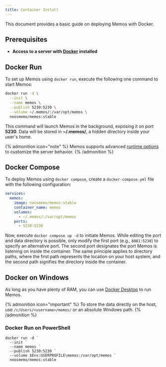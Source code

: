```yaml
---
title: Container Install
---
```


This document provides a basic guide on deploying Memos with Docker.

## Prerequisites

- **Access to a server with [Docker](https://www.docker.com) installed**

## Docker Run

To set up Memos using `docker run`, execute the following one command to start Memos:

```bash
docker run -d \
  --init \
  --name memos \
  --publish 5230:5230 \
  --volume ~/.memos/:/var/opt/memos \
  neosmemo/memos:stable
```

This command will launch Memos in the background, exposing it on port **5230**. Data will be stored in **~/.memos/**, a hidden directory inside your user's home.

{% admonition icon="note" %}
Memos supports advanced [runtime options](/docs/install/runtime-options) to customize the server behavior.
{% /admonition %}

## Docker Compose

To deploy Memos using `docker compose`, create a `docker-compose.yml` file with the following configuration:

```yaml
services:
  memos:
    image: neosmemo/memos:stable
    container_name: memos
    volumes:
      - ~/.memos/:/var/opt/memos
    ports:
      - 5230:5230
```

Now, execute `docker compose up -d` to initiate Memos. While editing the port and data directory is possible, only modify the first port (e.g., `8081:5230`) to specify an alternative port. The second port designates the port Memos is listening on inside the container. The same principle applies to directory paths, where the first path represents the location on your host system, and the second path signifies the directory inside the container.

## Docker on Windows

As long as you have plenty of RAM, you can use [Docker Desktop](https://www.docker.com/products/docker-desktop/) to run Memos.

{% admonition icon="important" %}
To store the data directly on the host, use `/c/Users/<username>/memos/` or an absolute Windows path.
{% /admonition %}

### Docker Run on PowerShell

```
docker run -d `
  --init `
  --name memos `
  --publish 5230:5230 `
  --volume $Env:USERPROFILE\memos:/var/opt/memos `
  neosmemo/memos:stable
```
